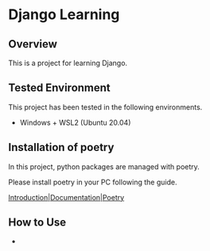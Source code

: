 # Django Learning


## Overview

This is a project for learning Django.

## Tested Environment
This project has been tested in the following environments.

- Windows + WSL2 (Ubuntu 20.04)

## Installation of poetry
In this project, python packages are managed with poetry.

Please install poetry in your PC following the guide.

[Introduction|Documentation|Poetry](https://python-poetry.org/docs/)


## How to Use
-